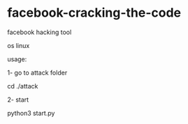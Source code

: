 # facebook-cracking-the-code

facebook hacking tool

os linux

usage:

1- go to attack folder


cd ./attack


2- start 


python3 start.py
